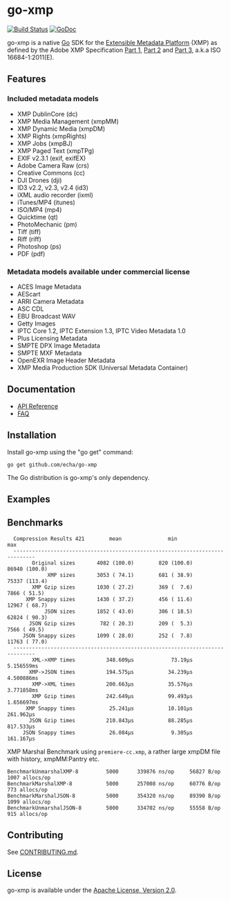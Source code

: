 go-xmp
===========

[![Build Status](https://travis-ci.org/echa/go-xmp.svg?branch=master)](https://travis-ci.org/echa/go-xmp)
[![GoDoc](https://godoc.org/github.com/echa/go-xmp?status.svg)](https://godoc.org/github.com/echa/go-xmp)


go-xmp is a native [Go](http://golang.org/) SDK for the [Extensible Metadata Platform](http://www.adobe.com/devnet/xmp.html) (XMP) as defined by the Adobe XMP Specification [Part 1](http://wwwimages.adobe.com/content/dam/Adobe/en/devnet/xmp/pdfs/XMP%20SDK%20Release%20cc-2016-08/XMPSpecificationPart1.pdf), [Part 2](http://wwwimages.adobe.com/content/dam/Adobe/en/devnet/xmp/pdfs/XMP%20SDK%20Release%20cc-2016-08/XMPSpecificationPart2.pdf) and [Part 3](http://wwwimages.adobe.com/content/dam/Adobe/en/devnet/xmp/pdfs/XMP%20SDK%20Release%20cc-2016-08/XMPSpecificationPart3.pdf), a.k.a ISO 16684-1:2011(E).

Features
--------

### Included metadata models

* XMP DublinCore (dc)
* XMP Media Management (xmpMM)
* XMP Dynamic Media (xmpDM)
* XMP Rights (xmpRights)
* XMP Jobs (xmpBJ)
* XMP Paged Text (xmpTPg)
* EXIF v2.3.1 (exif, exifEX)
* Adobe Camera Raw (crs)
* Creative Commons (cc)
* DJI Drones (dji)
* ID3 v2.2, v2.3, v2.4 (id3)
* iXML audio recorder (ixml)
* iTunes/MP4 (itunes)
* ISO/MP4 (mp4)
* Quicktime (qt)
* PhotoMechanic (pm)
* Tiff (tiff)
* Riff (riff)
* Photoshop (ps)
* PDF (pdf)

### Metadata models available under commercial license

* ACES Image Metadata
* AEScart
* ARRI Camera Metadata
* ASC CDL
* EBU Broadcast WAV
* Getty Images
* IPTC Core 1.2, IPTC Extension 1.3, IPTC Video Metadata 1.0
* Plus Licensing Metadata
* SMPTE DPX Image Metadata
* SMPTE MXF Metadata
* OpenEXR Image Header Metadata
* XMP Media Production SDK (Universal Metadata Container)


Documentation
-------------

- [API Reference](http://godoc.org/github.com/echa/go-xmp)
- [FAQ](https://github.com/echa/go-xmp/wiki/FAQ)

Installation
------------

Install go-xmp using the "go get" command:

    go get github.com/echa/go-xmp

The Go distribution is go-xmp's only dependency.

Examples
--------




Benchmarks
----------

```
  Compression Results 421        mean               min                  max
  -----------------------------------------------------------------------------
        Original sizes       4082 (100.0)        820 (100.0)      86940 (100.0)
             XMP sizes       3053 ( 74.1)        681 ( 38.9)      75337 (113.4)
        XMP Gzip sizes       1030 ( 27.2)        369 (  7.6)       7866 ( 51.5)
      XMP Snappy sizes       1430 ( 37.2)        456 ( 11.6)      12967 ( 68.7)
            JSON sizes       1852 ( 43.0)        306 ( 18.5)      62824 ( 90.3)
       JSON Gzip sizes        782 ( 20.3)        209 (  5.3)       7566 ( 49.5)
     JSON Snappy sizes       1099 ( 28.0)        252 (  7.8)      11763 ( 77.0)
  -----------------------------------------------------------------------------
        XML->XMP times          348.609µs            73.19µs         5.156559ms
       XMP->JSON times          194.575µs           34.239µs         4.500886ms
        XMP->XML times          200.663µs           35.576µs         3.771858ms
        XMP Gzip times          242.649µs           99.493µs         1.656697ms
      XMP Snappy times           25.241µs           10.101µs          261.962µs
       JSON Gzip times          210.843µs           88.285µs          817.533µs
     JSON Snappy times           26.084µs            9.305µs          161.167µs
```

XMP Marshal Benchmark using `premiere-cc.xmp`, a rather large xmpDM file with history, xmpMM:Pantry etc.

```
BenchmarkUnmarshalXMP-8         5000      339876 ns/op     56827 B/op     1007 allocs/op
BenchmarkMarshalXMP-8           5000      257008 ns/op     60776 B/op      773 allocs/op
BenchmarkMarshalJSON-8          5000      354320 ns/op     89390 B/op     1099 allocs/op
BenchmarkUnmarshalJSON-8        5000      334702 ns/op     55558 B/op      915 allocs/op
```

Contributing
------------

See [CONTRIBUTING.md](https://github.com/echa/go-xmp/blob/master/.github/CONTRIBUTING.md).


License
-------

go-xmp is available under the [Apache License, Version 2.0](http://www.apache.org/licenses/LICENSE-2.0.html).

